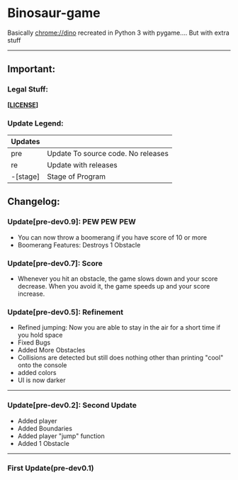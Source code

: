 # Binosaur-game
Basically [chrome://dino](chrome://dino) recreated in Python 3 with pygame.... But with extra stuff
_____
## Important:
### Legal Stuff:
**[[LICENSE](../master/LICENSE)]**
### Update Legend:
|Updates |                                    |
|--------|------------------------------------|
|pre     | Update To source code. No releases |
|re      | Update with releases               |
|-[stage]| Stage of Program                   |

## Changelog:
### Update[pre-dev0.9]: PEW PEW PEW
- You can now throw a boomerang if you have score of 10 or more
- Boomerang Features:
      Destroys 1 Obstacle

### Update[pre-dev0.7]: Score
- Whenever you hit an obstacle, the game slows down and your score decrease. When you avoid it, the game speeds up and your score increase.

### Update[pre-dev0.5]: Refinement
- Refined jumping:
      Now you are able to stay in the air for a short time if you hold space
- Fixed Bugs
- Added More Obstacles
- Collisions are detected but still does nothing other than printing "cool" onto the console
- added colors
- UI is now darker
___
### Update[pre-dev0.2]: Second Update
- Added player
- Added Boundaries
- Added player "jump" function
- Added 1 Obstacle
___
### First Update(pre-dev0.1)
